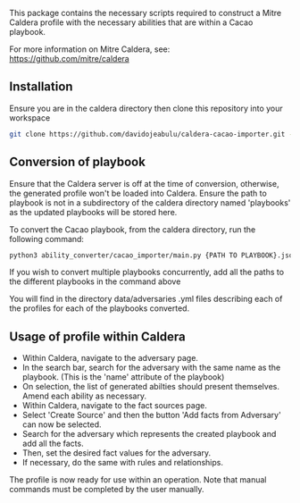 This package contains the necessary scripts required to construct a Mitre Caldera profile with the necessary abilities
that are within a Cacao playbook.

For more information on Mitre Caldera, see: https://github.com/mitre/caldera

## Installation

Ensure you are in the caldera directory then clone this repository into your workspace
```Bash
git clone https://github.com/davidojeabulu/caldera-cacao-importer.git --recursive
```

## Conversion of playbook

Ensure that the Caldera server is off at the time of conversion, otherwise, the generated profile won't be loaded into Caldera.
Ensure the path to playbook is not in a subdirectory of the caldera directory named 'playbooks' as
the updated playbooks will be stored here.

To convert the Cacao playbook, from the caldera directory, run the following command:
```Bash
python3 ability_converter/cacao_importer/main.py {PATH TO PLAYBOOK}.json  
```
If you wish to convert multiple playbooks concurrently, add all the paths to the different
playbooks in the command above

You will find in the directory data/adversaries .yml files describing each of the profiles
for each of the playbooks converted.

## Usage of profile within Caldera

* Within Caldera, navigate to the adversary page.
* In the search bar, search for the adversary with the same name as the playbook. (This is the 'name' attribute of the playbook)
* On selection, the list of generated abilties should present themselves. Amend each ability as necessary.
* Within Caldera, navigate to the fact sources page.
* Select 'Create Source' and then the button 'Add facts from Adversary' can now be selected.
* Search for the adversary which represents the created playbook and add all the facts.
* Then, set the desired fact values for the adversary.
* If necessary, do the same with rules and relationships.

The profile is now ready for use within an operation. Note that manual commands must be completed by
the user manually.
